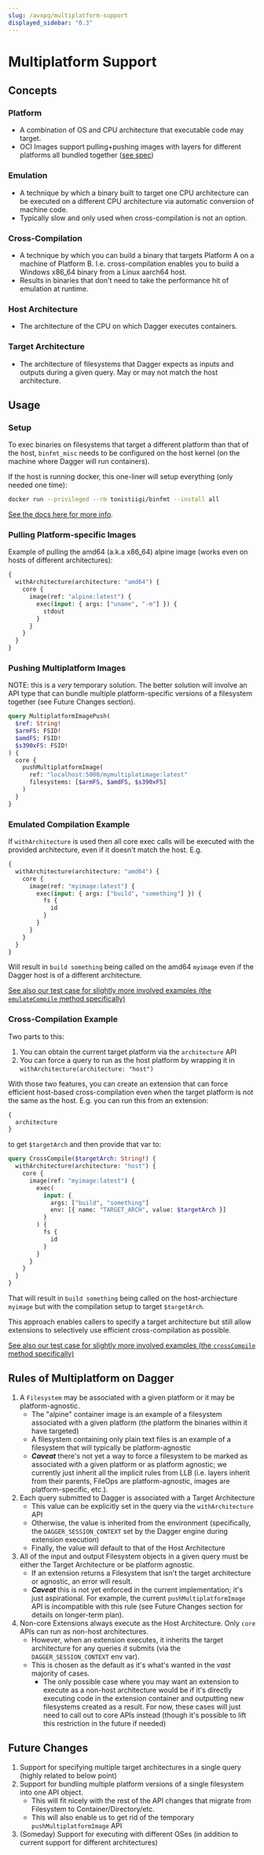 ```yaml
---
slug: /avxpq/multiplatform-support
displayed_sidebar: "0.3"
---
```


# Multiplatform Support

## Concepts

### Platform

- A combination of OS and CPU architecture that executable code may target.
- OCI Images support pulling+pushing images with layers for different platforms all bundled together ([see spec](https://github.com/opencontainers/image-spec/blob/main/image-index.md#image-index-property-descriptions))

### Emulation

- A technique by which a binary built to target one CPU architecture can be executed on a different CPU architecture via automatic conversion of machine code.
- Typically slow and only used when cross-compilation is not an option.

### Cross-Compilation

- A technique by which you can build a binary that targets Platform A on a machine of Platform B. I.e. cross-compilation enables you to build a Windows x86_64 binary from a Linux aarch64 host.
- Results in binaries that don't need to take the performance hit of emulation at runtime.

### Host Architecture

- The architecture of the CPU on which Dagger executes containers.

### Target Architecture

- The architecture of filesystems that Dagger expects as inputs and outputs during a given query. May or may not match the host architecture.

## Usage

### Setup

To exec binaries on filesystems that target a different platform than that of the host, `binfmt_misc` needs to be configured on the host kernel (on the machine where Dagger will run containers).

If the host is running docker, this one-liner will setup everything (only needed one time):

```sh
docker run --privileged --rm tonistiigi/binfmt --install all
```

[See the docs here for more info](https://github.com/tonistiigi/binfmt/).

### Pulling Platform-specific Images

Example of pulling the amd64 (a.k.a x86_64) alpine image (works even on hosts of different architectures):

```graphql
{
  withArchitecture(architecture: "amd64") {
    core {
      image(ref: "alpine:latest") {
        exec(input: { args: ["uname", "-m"] }) {
          stdout
        }
      }
    }
  }
}
```

### Pushing Multiplatform Images

NOTE: this is a _very_ temporary solution. The better solution will involve an API type that can bundle multiple platform-specific versions of a filesystem together (see Future Changes section).

```graphql
query MultiplatformImagePush(
  $ref: String!
  $armFS: FSID!
  $amdFS: FSID!
  $s390xFS: FSID!
) {
  core {
    pushMultiplatformImage(
      ref: "localhost:5000/mymultiplatimage:latest"
      filesystems: [$armFS, $amdFS, $s390xFS]
    )
  }
}
```

### Emulated Compilation Example

If `withArchitecture` is used then all core exec calls will be executed with the provided architecture, even if it doesn't match the host. E.g.

```graphql
{
  withArchitecture(architecture: "amd64") {
    core {
      image(ref: "myimage:latest") {
        exec(input: { args: ["build", "something"] }) {
          fs {
            id
          }
        }
      }
    }
  }
}
```

Will result in `build something` being called on the amd64 `myimage` even if the Dagger host is of a different architecture.

[See also our test case for slightly more involved examples (the `emulateCompile` method specifically)](https://github.com/dagger/dagger/tree/cloak/core/integration/testdata/multiplatform/ext/main.go)

### Cross-Compilation Example

Two parts to this:

1. You can obtain the current target platform via the `architecture` API
1. You can force a query to run as the host platform by wrapping it in `withArchitecture(architecture: "host")`

With those two features, you can create an extension that can force efficient host-based cross-compilation even when the target platform is not the same as the host. E.g. you can run this from an extension:

```graphql
{
  architecture
}
```

to get `$targetArch` and then provide that var to:

```graphql
query CrossCompile($targetArch: String!) {
  withArchitecture(architecture: "host") {
    core {
      image(ref: "myimage:latest") {
        exec(
          input: {
            args: ["build", "something"]
            env: [{ name: "TARGET_ARCH", value: $targetArch }]
          }
        ) {
          fs {
            id
          }
        }
      }
    }
  }
}
```

That will result in `build something` being called on the host-archiecture `myimage` but with the compilation setup to target `$targetArch`.

This approach enables callers to specify a target architecture but still allow extensions to selectively use efficient cross-compilation as possible.

[See also our test case for slightly more involved examples (the `crossCompile` method specifically)](https://github.com/dagger/dagger/tree/cloak/core/integration/testdata/multiplatform/ext/main.go)

## Rules of Multiplatform on Dagger

1. A `Filesystem` may be associated with a given platform or it may be platform-agnostic.
   - The "alpine" container image is an example of a filesystem associated with a given platform (the platform the binaries within it have targeted)
   - A filesystem containing only plain text files is an example of a filesystem that will typically be platform-agnostic
   - **_Caveat_** there's not yet a way to force a filesystem to be marked as associated with a given platform or as platform agnostic; we currently just inherit all the implicit rules from LLB (i.e. layers inherit from their parents, FileOps are platform-agnostic, images are platform-specific, etc.).
1. Each query submitted to Dagger is associated with a Target Architecture
   - This value can be explicitly set in the query via the `withArchitecture` API
   - Otherwise, the value is inherited from the environment (specifically, the `DAGGER_SESSION_CONTEXT` set by the Dagger engine during extension execution)
   - Finally, the value will default to that of the Host Architecture
1. All of the input and output Filesystem objects in a given query must be either the Target Architecture or be platform agnostic.
   - If an extension returns a Filesystem that isn't the target architecture or agnostic, an error will result.
   - **_Caveat_** this is not yet enforced in the current implementation; it's just aspirational. For example, the current `pushMultiplatformImage` API is incompatible with this rule (see Future Changes section for details on longer-term plan).
1. Non-core Extensions always execute as the Host Architecture. Only `core` APIs can run as non-host architectures.
   - However, when an extension executes, it inherits the target architecture for any queries _it_ submits (via the `DAGGER_SESSION_CONTEXT` env var).
   - This is chosen as the default as it's what's wanted in the _vast_ majority of cases.
     - The only possible case where you may want an extension to execute as a non-host architecture would be if it's directly executing code in the extension container and outputting new filesystems created as a result. For now, these cases will just need to call out to core APIs instead (though it's possible to lift this restriction in the future if needed)

## Future Changes

1. Support for specifying multiple target architectures in a single query (highly related to below point)
1. Support for bundling multiple platform versions of a single filesystem into one API object.
   - This will fit nicely with the rest of the API changes that migrate from Filesystem to Container/Directory/etc.
   - This will also enable us to get rid of the temporary `pushMultiplatformImage` API
1. (Someday) Support for executing with different OSes (in addition to current support for different architectures)
